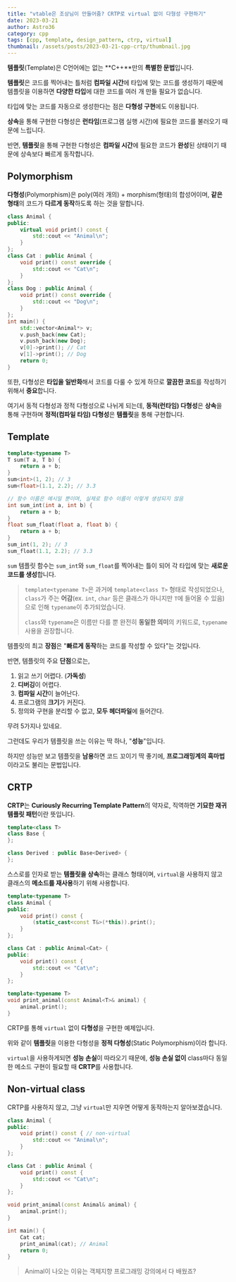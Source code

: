 ```yaml
---
title: "vtable은 조상님이 만들어줌? CRTP로 virtual 없이 다형성 구현하기"
date: 2023-03-21
author: Astro36
category: cpp
tags: [cpp, template, design_pattern, ctrp, virtual]
thumbnail: /assets/posts/2023-03-21-cpp-crtp/thumbnail.jpg
---
```


**템플릿**(Template)은 C언어에는 없는 **C++**만의 **특별한 문법**입니다.

**템플릿**은 코드를 찍어내는 틀처럼 **컴파일 시간**에 타입에 맞는 코드를 생성하기 때문에 템플릿을 이용하면 **다양한 타입**에 대한 코드를 여러 개 만들 필요가 없습니다.

타입에 맞는 코드를 자동으로 생성한다는 점은 **다형성 구현**에도 이용됩니다.

**상속**을 통해 구현한 다형성은 **런타임**(프로그램 실행 시간)에 필요한 코드를 불러오기 때문에 느립니다.

반면, **템플릿**을 통해 구현한 다형성은 **컴파일 시간**에 필요한 코드가 **완성**된 상태이기 때문에 상속보다 빠르게 동작합니다.

## Polymorphism

**다형성**(Polymorphism)은 poly(여러 개의) + morphism(형태)의 합성어이며, **같은 형태**의 코드가 **다르게 동작**하도록 하는 것을 말합니다.

```cpp
class Animal {
public:
    virtual void print() const {
        std::cout << "Animal\n";
    }
};
class Cat : public Animal {
    void print() const override {
        std::cout << "Cat\n";
    }
};
class Dog : public Animal {
    void print() const override {
        std::cout << "Dog\n";
    }
};
int main() {
    std::vector<Animal*> v;
    v.push_back(new Cat);
    v.push_back(new Dog);
    v[0]->print(); // Cat
    v[1]->print(); // Dog
    return 0;
}
```

또한, 다형성은 **타입을 일반화**해서 코드를 다룰 수 있게 하므로 **깔끔한 코드**를 작성하기 위해서 **중요**합니다.

여기서 동적 다형성과 정적 다형성으로 나뉘게 되는데, **동적(런타임) 다형성**은 **상속**을 통해 구현하며 **정적(컴파일 타임) 다형성**은 **템플릿**을 통해 구현합니다.

## Template

```cpp
template<typename T>
T sum(T a, T b) {
    return a + b;
}
sum<int>(1, 2); // 3
sum<float>(1.1, 2.2); // 3.3

// 함수 이름은 예시일 뿐이며, 실제로 함수 이름이 이렇게 생성되지 않음
int sum_int(int a, int b) {
    return a + b;
}
float sum_float(float a, float b) {
    return a + b;
}
sum_int(1, 2); // 3
sum_float(1.1, 2.2); // 3.3
```

`sum` 템플릿 함수는 `sum_int`와 `sum_float`를 찍어내는 틀이 되어 각 타입에 맞는 **새로운 코드를 생성**합니다.

> `template<typename T>`은 과거에 `template<class T>` 형태로 작성되었으나, `class`가 주는 **어감**(ex. `int`, `char` 등은 클래스가 아니지만 `T`에 들어올 수 있음)으로 인해 `typename`이 추가되었습니다.
>
> `class`와 `typename`은 이름만 다를 뿐 완전히 **동일한 의미**의 키워드로, `typename` 사용을 권장합니다.

템플릿의 최고 **장점**은 "**빠르게 동작**하는 코드를 작성할 수 있다"는 것입니다.

반면, 템플릿의 주요 **단점**으로는,

1. 읽고 쓰기 어렵다. (**가독성**)
2. **디버깅**이 어렵다.
3. **컴파일 시간**이 늘어난다.
4. 프로그램의 **크기**가 커진다.
5. 정의와 구현을 분리할 수 없고, **모두 헤더파일**에 들어간다.

무려 5가지나 있네요.

그런데도 우리가 템플릿을 쓰는 이유는 딱 하나, "**성능**"입니다.

하지만 성능만 보고 템플릿을 **남용**하면 코드 꼬이기 딱 좋기에, **프로그래밍계의 흑마법**이라고도 불리는 문법입니다.

## CRTP

**CRTP**는 **Curiously Recurring Template Pattern**의 약자로, 직역하면 **기묘한 재귀 템플릿 패턴**이란 뜻입니다.

```cpp
template<class T>
class Base {
};

class Derived : public Base<Derived> {
};
```

스스로를 인자로 받는 **템플릿을 상속**하는 클래스 형태이며, `virtual`을 사용하지 않고 클래스의 **메소드를 재사용**하기 위해 사용합니다.

```cpp
template<typename T>
class Animal {
public:
    void print() const {
        (static_cast<const T&>(*this)).print();
    }
};

class Cat : public Animal<Cat> {
public:
    void print() const {
        std::cout << "Cat\n";
    }
};

template<typename T>
void print_animal(const Animal<T>& animal) {
    animal.print();
}
```

CRTP를 통해 `virtual` 없이 **다형성**을 구현한 예제입니다.

위와 같이 **템플릿**을 이용한 다형성을 **정적 다형성**(Static Polymorphism)이라 합니다.

`virtual`을 사용하게되면 **성능 손실**이 따라오기 때문에, **성능 손실 없이** class마다 동일한 메소드 구현이 필요할 때 **CRTP**를 사용합니다.

## Non-virtual class

CRTP를 사용하지 않고, 그냥 `virtual`만 지우면 어떻게 동작하는지 알아보겠습니다. 

```cpp
class Animal {
public:
    void print() const { // non-virtual
        std::cout << "Animal\n";
    }
};

class Cat : public Animal {
    void print() const {
        std::cout << "Cat\n";
    }
};

void print_animal(const Animal& animal) {
    animal.print();
}

int main() {
    Cat cat;
    print_animal(cat); // Animal
    return 0;
}
```

> Animal이 나오는 이유는 객체지향 프로그래밍 강의에서 다 배웠죠?
